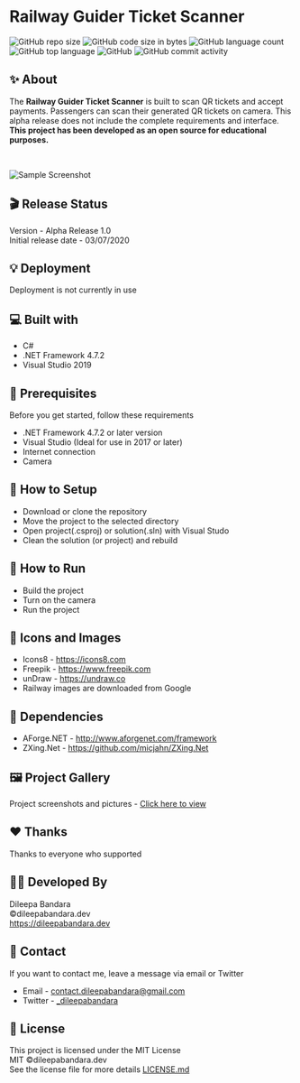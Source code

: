 # Railway Guider Ticket Scanner

![GitHub repo size](https://img.shields.io/github/repo-size/dileepabandara/railway_guider_ticket_scanner?color=red&label=repository%20size)
![GitHub code size in bytes](https://img.shields.io/github/languages/code-size/dileepabandara/railway_guider_ticket_scanner?color=red)
![GitHub language count](https://img.shields.io/github/languages/count/dileepabandara/railway_guider_ticket_scanner)
![GitHub top language](https://img.shields.io/github/languages/top/dileepabandara/railway_guider_ticket_scanner)
![GitHub](https://img.shields.io/github/license/dileepabandara/railway_guider_ticket_scanner?color=yellow)
![GitHub commit activity](https://img.shields.io/github/commit-activity/m/dileepabandara/railway_guider_ticket_scanner?color=brightgreen&label=commits)

## ✨ About

The **Railway Guider Ticket Scanner** is built to scan QR tickets and accept payments. Passengers can scan their generated QR tickets on camera. This alpha release does not include the complete requirements and interface. **This project has been developed as an open source for educational purposes.**

<br>

![Sample Screenshot](https://dileepabandara.github.io/public-images/projects/railway-guider-ticket-scanner-preview.png)

## 🎬 Release Status

Version - Alpha Release 1.0  
Initial release date - 03/07/2020

## 💡 Deployment

Deployment is not currently in use

## 💻 Built with

- C#
- .NET Framework 4.7.2
- Visual Studio 2019

## 📌 Prerequisites

Before you get started, follow these requirements

- .NET Framework 4.7.2 or later version
- Visual Studio (Ideal for use in 2017 or later)
- Internet connection
- Camera

## 🍃 How to Setup

- Download or clone the repository
- Move the project to the selected directory
- Open project(.csproj) or solution(.sln) with Visual Studo
- Clean the solution (or project) and rebuild

## 🚀 How to Run

- Build the project
- Turn on the camera
- Run the project

## 📸 Icons and Images

- Icons8 - https://icons8.com
- Freepik - https://www.freepik.com
- unDraw - https://undraw.co
- Railway images are downloaded from Google

## 💎 Dependencies

- AForge.NET - http://www.aforgenet.com/framework
- ZXing.Net - https://github.com/micjahn/ZXing.Net

## 🖼️ Project Gallery

Project screenshots and pictures - [Click here to view](https://www.figma.com/file/j8X3h22cbbcAGDbZwl86ae/Railway-Guider-Ticket-Scanner?node-id=0%3A1)

## ❤️ Thanks

Thanks to everyone who supported

## 👨‍💻 Developed By

Dileepa Bandara  
©dileepabandara.dev  
<https://dileepabandara.dev>

## 💬 Contact

If you want to contact me, leave a message via email or Twitter

- Email - <contact.dileepabandara@gmail.com>
- Twitter - [_dileepabandara](https://twitter.com/_dileepabandara)

## 📜 License

This project is licensed under the MIT License  
MIT ©dileepabandara.dev  
See the license file for more details [LICENSE.md](https://github.com/dileepabandara/railway_guider_ticket_scanner/blob/main/LICENSE)
